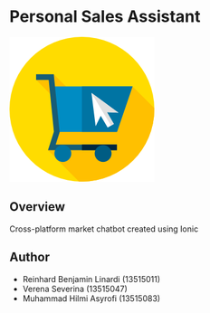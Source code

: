 # Personal Sales Assistant
![](shopping-cart.png)

## Overview
Cross-platform market chatbot created using Ionic  
  
## Author
- Reinhard Benjamin Linardi (13515011)
- Verena Severina (13515047)
- Muhammad Hilmi Asyrofi (13515083)
